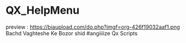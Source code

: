 # QX_HelpMenu
preview : https://biaupload.com/do.php?imgf=org-426f19032aaf1.png
Bachd Vaghteshe Ke Bozor shid #angiiiize
Qx Scripts
